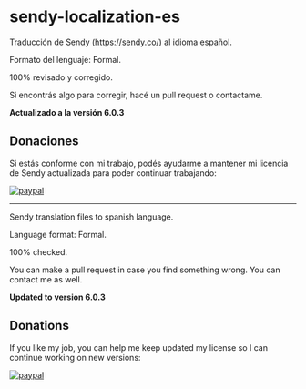 # sendy-localization-es
Traducción de Sendy (https://sendy.co/) al idioma español.

Formato del lenguaje: Formal.

100% revisado y corregido.

Si encontrás algo para corregir, hacé un pull request o contactame.

**Actualizado a la versión 6.0.3**

## Donaciones
Si estás conforme con mi trabajo, podés ayudarme a mantener mi licencia de Sendy actualizada para poder continuar trabajando:

[![paypal](https://www.paypalobjects.com/en_US/i/btn/btn_donateCC_LG.gif)](https://www.paypal.com/donate?hosted_button_id=RPVUW39UUS7NY)

---

Sendy translation files to spanish language.

Language format: Formal.

100% checked.

You can make a pull request in case you find something wrong. You can contact me as well.

**Updated to version 6.0.3**

## Donations
If you like my job, you can help me keep updated my license so I can continue working on new versions:

[![paypal](https://www.paypalobjects.com/en_US/i/btn/btn_donateCC_LG.gif)](https://www.paypal.com/donate?hosted_button_id=RPVUW39UUS7NY)
